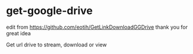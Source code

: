 # get-google-drive
edit from https://github.com/eotih/GetLinkDownloadGGDrive
thank you for great idea

Get url drive to stream, download or view


